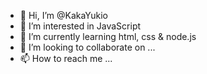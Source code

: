 - 👋 Hi, I’m @KakaYukio
- 👀 I’m interested in JavaScript
- 🌱 I’m currently learning html, css & node.js
- 💞️ I’m looking to collaborate on ...
- 📫 How to reach me ... 

<!---
KakaYukio/KakaYukio is a ✨ special ✨ repository because its `README.md` (this file) appears on your GitHub profile.
You can click the Preview link to take a look at your changes.
--->
